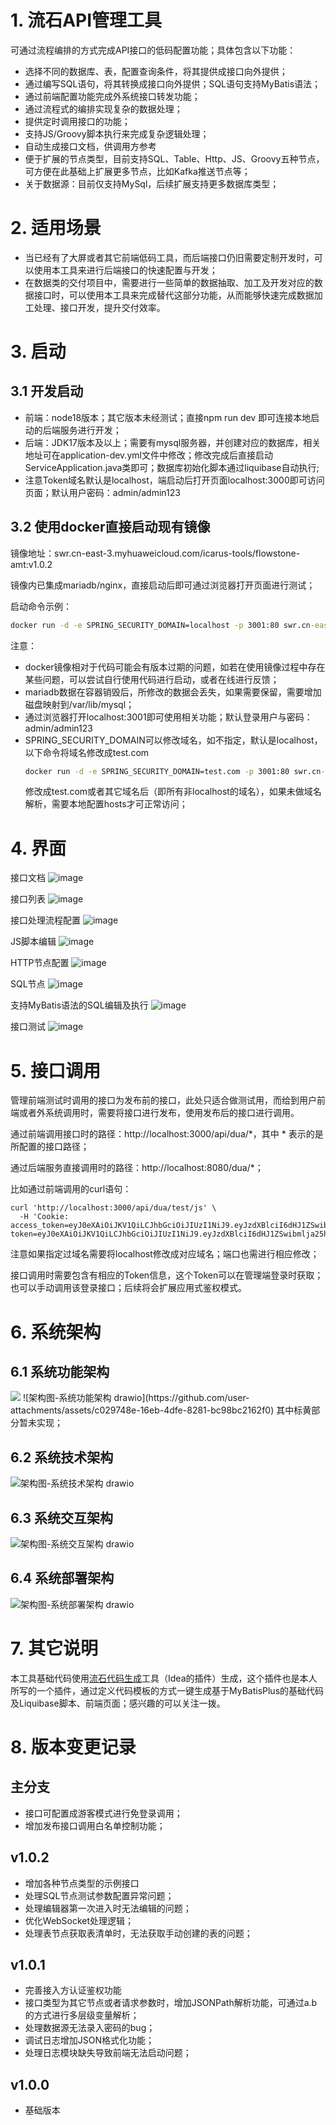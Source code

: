 # 1. 流石API管理工具
可通过流程编排的方式完成API接口的低码配置功能；具体包含以下功能：
- 选择不同的数据库、表，配置查询条件，将其提供成接口向外提供；
- 通过编写SQL语句，将其转换成接口向外提供；SQL语句支持MyBatis语法；
- 通过前端配置功能完成外系统接口转发功能；
- 通过流程式的编排实现复杂的数据处理；
- 提供定时调用接口的功能；
- 支持JS/Groovy脚本执行来完成复杂逻辑处理；
- 自动生成接口文档，供调用方参考
- 便于扩展的节点类型，目前支持SQL、Table、Http、JS、Groovy五种节点，可方便在此基础上扩展更多节点，比如Kafka推送节点等；
- 关于数据源：目前仅支持MySql，后续扩展支持更多数据库类型；

# 2. 适用场景
- 当已经有了大屏或者其它前端低码工具，而后端接口仍旧需要定制开发时，可以使用本工具来进行后端接口的快速配置与开发；
- 在数据类的交付项目中，需要进行一些简单的数据抽取、加工及开发对应的数据接口时，可以使用本工具来完成替代这部分功能，从而能够快速完成数据加工处理、接口开发，提升交付效率。

# 3. 启动
## 3.1 开发启动
- 前端：node18版本；其它版本未经测试；直接npm run dev 即可连接本地启动的后端服务进行开发；
- 后端：JDK17版本及以上；需要有mysql服务器，并创建对应的数据库，相关地址可在application-dev.yml文件中修改；修改完成后直接启动ServiceApplication.java类即可；数据库初始化脚本通过liquibase自动执行;
- 注意Token域名默认是localhost，端启动后打开页面localhost:3000即可访问页面；默认用户密码：admin/admin123

## 3.2 使用docker直接启动现有镜像
镜像地址：swr.cn-east-3.myhuaweicloud.com/icarus-tools/flowstone-amt:v1.0.2

镜像内已集成mariadb/nginx，直接启动后即可通过浏览器打开页面进行测试；

启动命令示例：

```cmd
docker run -d -e SPRING_SECURITY_DOMAIN=localhost -p 3001:80 swr.cn-east-3.myhuaweicloud.com/icarus-tools/flowstone-amt:v1.0.2
```

注意：
- docker镜像相对于代码可能会有版本过期的问题，如若在使用镜像过程中存在某些问题，可以尝试自行使用代码进行启动，或者在线进行反馈；
- mariadb数据在容器销毁后，所修改的数据会丢失，如果需要保留，需要增加磁盘映射到/var/lib/mysql；
- 通过浏览器打开localhost:3001即可使用相关功能；默认登录用户与密码：admin/admin123
- SPRING_SECURITY_DOMAIN可以修改域名，如不指定，默认是localhost，以下命令将域名修改成test.com
    ```cmd
    docker run -d -e SPRING_SECURITY_DOMAIN=test.com -p 3001:80 swr.cn-east-3.myhuaweicloud.com/icarus-tools/flowstone-amt:v1.0.2
    ```
   修改成test.com或者其它域名后（即所有非localhost的域名），如果未做域名解析，需要本地配置hosts才可正常访问；

# 4. 界面
接口文档
![image](https://github.com/user-attachments/assets/eb8aa31e-370b-4278-a9ea-bfd8d788ec1f)

接口列表
![image](https://github.com/user-attachments/assets/d79e210a-56fd-49c5-a458-8a818e9cceb9)

接口处理流程配置
![image](https://github.com/user-attachments/assets/df1e0a39-0cf9-4d07-9997-b73fe9559ac2)

JS脚本编辑
![image](https://github.com/user-attachments/assets/8c12c48d-a4c1-40e2-9ca0-44f6a4432600)

HTTP节点配置
![image](https://github.com/user-attachments/assets/e336193a-6a8e-4008-b076-e4716f6069cc)

SQL节点
![image](https://github.com/user-attachments/assets/71654473-4f9d-492a-bffa-fd746dee7823)

支持MyBatis语法的SQL编辑及执行
![image](https://github.com/user-attachments/assets/0568c561-0e93-4f06-a011-dda3c34af094)

接口测试
![image](https://github.com/user-attachments/assets/b1506bf8-713a-4826-b6e0-8fe8cfce4946)

# 5. 接口调用
管理前端测试时调用的接口为发布前的接口，此处只适合做测试用，而给到用户前端或者外系统调用时，需要将接口进行发布，使用发布后的接口进行调用。

通过前端调用接口时的路径：http://localhost:3000/api/dua/*，其中 * 表示的是所配置的接口路径；

通过后端服务直接调用时的路径：http://localhost:8080/dua/*；

比如通过前端调用的curl语句：
```curl
curl 'http://localhost:3000/api/dua/test/js' \
  -H 'Cookie: access_token=eyJ0eXAiOiJKV1QiLCJhbGciOiJIUzI1NiJ9.eyJzdXBlciI6dHJ1ZSwibmlja25hbWUiOiJhZG1pbiIsInRlbmFudElkIjoic3lzIiwiaWQiOiJRSVFJTklVQkkiLCJ1c2VybmFtZSI6ImFkbWluIn0.OUSwVEJVqzSYQIfNou6jtv0N4Mil7H8bFXBOruquS70; token=eyJ0eXAiOiJKV1QiLCJhbGciOiJIUzI1NiJ9.eyJzdXBlciI6dHJ1ZSwibmlja25hbWUiOiJhZG1pbiIsInRlbmFudElkIjoic3lzIiwiaWQiOiJRSVFJTklVQkkiLCJ1c2VybmFtZSI6ImFkbWluIn0.OUSwVEJVqzSYQIfNou6jtv0N4Mil7H8bFXBOruquS70'
```

注意如果指定过域名需要将localhost修改成对应域名；端口也需进行相应修改；

接口调用时需要包含有相应的Token信息，这个Token可以在管理端登录时获取；也可以手动调用该登录接口；后续将会扩展应用式鉴权模式。

# 6. 系统架构
## 6.1 系统功能架构
<img src="https://github.com/user-attachments/assets/c029748e-16eb-4dfe-8281-bc98bc2162f0"/>
![架构图-系统功能架构 drawio](https://github.com/user-attachments/assets/c029748e-16eb-4dfe-8281-bc98bc2162f0)
其中标黄部分暂未实现；

## 6.2 系统技术架构
![架构图-系统技术架构 drawio](https://github.com/user-attachments/assets/6c29fba8-d092-4ea3-bf08-8ba79c5db0ff)

## 6.3 系统交互架构
![架构图-系统交互架构 drawio](https://github.com/user-attachments/assets/5ce4ae2e-7e0f-4128-967f-84b21322f85d)

## 6.4 系统部署架构
![架构图-系统部署架构 drawio](https://github.com/user-attachments/assets/2a17660d-ae9b-48ef-8319-0ff39c79cdcb)

# 7. 其它说明
本工具基础代码使用[流石代码生成](https://gitee.com/changkang/flowstone-code-generator)工具（Idea的插件）生成，这个插件也是本人所写的一个插件，通过定义代码模板的方式一键生成基于MyBatisPlus的基础代码及Liquibase脚本、前端页面；感兴趣的可以关注一拨。

# 8. 版本变更记录
## 主分支
- 接口可配置成游客模式进行免登录调用；
- 增加发布接口调用白名单控制功能；

## v1.0.2
- 增加各种节点类型的示例接口
- 处理SQL节点测试参数配置异常问题；
- 处理编辑器第一次进入时无法编辑的问题； 
- 优化WebSocket处理逻辑；
- 处理表节点获取表清单时，无法获取手动创建的表的问题； 

## v1.0.1
- 完善接入方认证鉴权功能
- 接口类型为其它节点或者请求参数时，增加JSONPath解析功能，可通过a.b的方式进行多层级变量解析；
- 处理数据源无法录入密码的bug；
- 调试日志增加JSON格式化功能；
- 处理日志模块缺失导致前端无法启动问题；

## v1.0.0
- 基础版本

